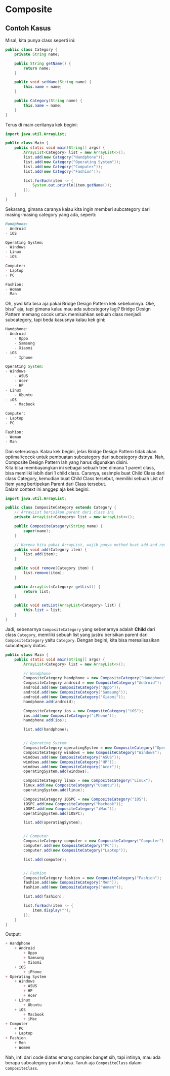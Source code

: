 # Composite

## Contoh Kasus

Misal, kita punya class seperti ini:
```java
public class Category {
    private String name;

    public String getName() {
        return name;
    }

    public void setName(String name) {
        this.name = name;
    }

    public Category(String name) {
        this.name = name;
    }
}
```
Terus di main ceritanya kek begini:
```java
import java.util.ArrayList;

public class Main {
    public static void main(String[] args) {
        ArrayList<Category> list = new ArrayList<>();
        list.add(new Category("Handphone"));
        list.add(new Category("Operating System"));
        list.add(new Category("Computer"));
        list.add(new Category("Fashion"));

        list.forEach(item -> {
            System.out.println(item.getName());
        });
    }
}
```
Sekarang, gimana caranya kalau kita ingin memberi subcategory dari masing-masing category yang ada, seperti:
```md
Handphone:
- Android
- iOS

Operating System:
- Windows
- Linux
- iOS

Computer:
- Laptop
- PC

Fashion:
- Woman
- Man
```
Oh, ywd kita bisa aja pakai Bridge Design Pattern kek sebelumnya. Oke, bisa" aja, tapi gimana kalau mau ada subcategory lagi? Bridge Design Pattern memang cocok untuk memisahkan sebuah class menjadi subcategory, tapi beda kasusnya kalau kek gini:
```java
Handphone:
- Android
    - Oppo
    - Samsung
    - Xiaomi
- iOS
    - Iphone

Operating System:
- Windows
    - ASUS
    - Acer
    - HP
- Linux
    - Ubuntu
- iOS
    - Macbook

Computer:
- Laptop
- PC

Fashion:
- Woman
- Man
```
Dan seterusnya. Kalau kek begini, jelas Bridge Design Pattern tidak akan optimal/cocok untuk pembuatan subcategory dari subcategory dstnya. Nah, Composite Design Pattern lah yang harus digunakan disini.<br/>
Kita bisa membayangkan ini sebagai sebuah tree dimana 1 parent class, bisa memiliki lebih dari 1 child class. Caranya, sesimple buat Child Class dari class Category, kemudian buat Child Class tersebut, memiliki sebuah List of Item yang bertipekan Parent dari Class tersebut.<br/>
Dalam context ini anggep aja kek begini:
```java
import java.util.ArrayList;

public class CompositeCategory extends Category {
    // ArrayList berisikan parent dari class ini
    private ArrayList<Category> list = new ArrayList<>();

    public CompositeCategory(String name) {
        super(name);
    }

    // Karena kita pakai ArrayList, wajib punya method buat add and remove ke list
    public void add(Category item) {
        list.add(item);
    }

    public void remove(Category item) {
        list.remove(item);
    }

    public ArrayList<Category> getList() {
        return list;
    }

    public void setList(ArrayList<Category> list) {
        this.list = list;
    }
}
```
Jadi, sebenarnya `CompositeCategory` yang sebenarnya adalah **Child** dari class `Category`, memiliki sebuah list yang justru berisikan parent dari `CompositeCategory` yaitu `Category`. Dengan begini, kita bisa merealisasikan subcategory diatas.
```java
public class Main {
    public static void main(String[] args) {
        ArrayList<Category> list = new ArrayList<>();

        // Handphone
        CompositeCategory handphone = new CompositeCategory("Handphone");
        CompositeCategory android = new CompositeCategory("Android");
        android.add(new CompositeCategory("Oppo"));
        android.add(new CompositeCategory("Samsung"));
        android.add(new CompositeCategory("Xiaomi"));
        handphone.add(android);

        CompositeCategory ios = new CompositeCategory("iOS");
        ios.add(new CompositeCategory("iPhone"));
        handphone.add(ios);

        list.add(handphone);


        // Operating System
        CompositeCategory operatingSystem = new CompositeCategory("Operating System");
        CompositeCategory windows = new CompositeCategory("Windows");
        windows.add(new CompositeCategory("ASUS"));
        windows.add(new CompositeCategory("HP"));
        windows.add(new CompositeCategory("Acer"));
        operatingSystem.add(windows);

        CompositeCategory linux = new CompositeCategory("Linux");
        linux.add(new CompositeCategory("Ubuntu"));
        operatingSystem.add(linux);

        CompositeCategory iOSPC = new CompositeCategory("iOS");
        iOSPC.add(new CompositeCategory("Macbook"));
        iOSPC.add(new CompositeCategory("iMac"));
        operatingSystem.add(iOSPC);

        list.add(operatingSystem);


        // Computer
        CompositeCategory computer = new CompositeCategory("Computer");
        computer.add(new CompositeCategory("PC"));
        computer.add(new CompositeCategory("Laptop"));

        list.add(computer);


        // Fashion
        CompositeCategory fashion = new CompositeCategory("Fashion");
        fashion.add(new CompositeCategory("Men"));
        fashion.add(new CompositeCategory("Women"));

        list.add(fashion);

        list.forEach(item -> {
            item.display("");
        });
    }
}
```
Output:
```md
+ Handphone
    + Android
        + Oppo
        + Samsung
        + Xiaomi
    + iOS
        + iPhone
+ Operating System
    + Windows
        + ASUS
        + HP
        + Acer
    + Linux
        + Ubuntu
    + iOS
        + Macbook
        + iMac
+ Computer
    + PC
    + Laptop
+ Fashion
    + Men
    + Women
```
Nah, inti dari code diatas emang complex banget sih, tapi intinya, mau ada berapa subcategory pun itu bisa. Taruh aja `CompositeClass` dalam `CompositeClass`.